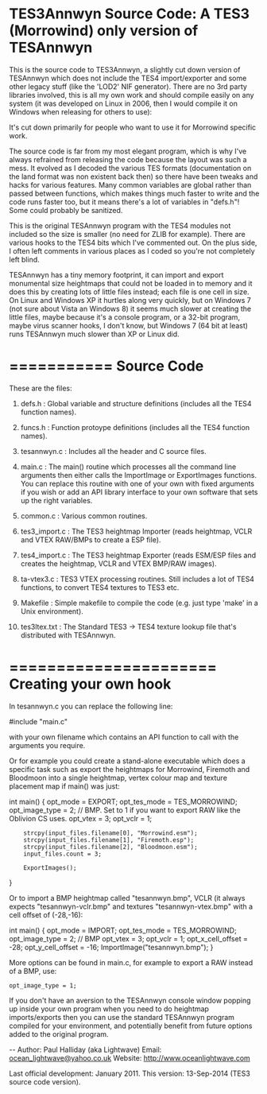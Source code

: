 TES3Annwyn Source Code: A TES3 (Morrowind) only version of TESAnnwyn
====================================================================

This is the source code to TES3Annwyn, a slightly cut down version of TESAnnwyn which does not include the TES4 import/exporter and some other legacy stuff (like the 'LOD2' NIF generator). There are no 3rd party libraries involved, this is all my own work and should compile easily on any system (it was developed on Linux in 2006, then I would compile it on Windows when releasing for others to use):

It's cut down primarily for people who want to use it for Morrowind specific work.

The source code is far from my most elegant program, which is why I've always refrained from releasing the code because the layout was such a mess. It evolved as I decoded the various TES formats (documentation on the land format was non existent back then) so there have been tweaks and hacks for various features. Many common variables are global rather than passed between functions, which makes things much faster to write and the code runs faster too, but it means there's a lot of variables in "defs.h"! Some could probably be sanitized.

This is the original TESAnnwyn program with the TES4 modules not included so the size is smaller (no need for ZLIB for example). There are various hooks to the TES4 bits which I've commented out. On the plus side, I often left comments in various places as I coded so you're not completely left blind.

TESAnnwyn has a tiny memory footprint, it can import and export monumental size heightmaps that could not be loaded in to memory and it does this by creating lots of little files instead; each file is one cell in size. On Linux and Windows XP it hurtles along very quickly, but on Windows 7 (not sure about Vista an Windows 8) it seems much slower at creating the little files, maybe because it's a console program, or a 32-bit program, maybe virus scanner hooks, I don't know, but Windows 7 (64 bit at least) runs TESAnnwyn much slower than XP or Linux did.

===========
Source Code
===========

These are the files:

1. defs.h        : Global variable and structure definitions (includes all the TES4 function names).
2. funcs.h       : Function protoype definitions (includes all the TES4 function names).
3. tesannwyn.c   : Includes all the header and C source files.
4. main.c        : The main() routine which processes all the command line arguments then either calls 
                   the ImportImage or ExportImages functions. You can replace this routine with one of 
                   your own with fixed arguments if you wish or add an API library interface to your 
                   own software that sets up the right variables.
5. common.c      : Various common routines.
6. tes3_import.c : The TES3 heightmap Importer (reads heightmap, VCLR and VTEX RAW/BMPs to create a ESP file).
7. tes4_import.c : The TES3 heightmap Exporter (reads ESM/ESP files and creates the heightmap, VCLR and VTEX BMP/RAW images).
8. ta-vtex3.c    : TES3 VTEX processing routines. Still includes a lot of TES4 functions, to convert TES4 textures to TES3 etc.

9. Makefile      : Simple makefile to compile the code (e.g. just type 'make' in a Unix environment).
10. tes3ltex.txt : The Standard TES3 -> TES4 texture lookup file that's distributed with TESAnnwyn.


======================
Creating your own hook
======================
In tesannwyn.c you can replace the following line:

#include "main.c"

with your own filename which contains an API function to call with the arguments you require. 

Or for example you could create a stand-alone executable which does a specific task such as export the heightmaps for Morrowind, Firemoth and Bloodmoon into a single heightmap, vertex colour map and texture placement map if main() was just:

int main()
{
        opt_mode	= EXPORT;
        opt_tes_mode	= TES_MORROWIND;
	opt_image_type	= 2; // BMP. Set to 1 if you want to export RAW like the Oblivion CS uses.
        opt_vtex	= 3;
        opt_vclr	= 1;

        strcpy(input_files.filename[0], "Morrowind.esm");
        strcpy(input_files.filename[1], "Firemoth.esp");
        strcpy(input_files.filename[2], "Bloodmoon.esm");
        input_files.count = 3;

        ExportImages();
}

Or to import a BMP heightmap called "tesannwyn.bmp", VCLR (it always expects "tesannwyn-vclr.bmp" and textures "tesannwyn-vtex.bmp" with a cell offset of (-28,-16):

int main()
{
	opt_mode	= IMPORT;
	opt_tes_mode	= TES_MORROWIND;
	opt_image_type	= 2; // BMP
	opt_vtex	= 3;
	opt_vclr	= 1;
	opt_x_cell_offset = -28;
	opt_y_cell_offset = -16;
	ImportImage("tesannwyn.bmp");
}


More options can be found in main.c, for example to export a RAW instead of a BMP, use:

	opt_image_type = 1;


If you don't have an aversion to the TESAnnwyn console window popping up inside your own program when you need to do heightmap imports/exports then you can use the standard TESAnnwyn program compiled for your environment, and potentially benefit from future options added to the original program.

--
Author:  Paul Halliday (aka Lightwave)
Email:   ocean_lightwave@yahoo.co.uk
Website: http://www.oceanlightwave.com

Last official development: January 2011.
This version:              13-Sep-2014 (TES3 source code version).

